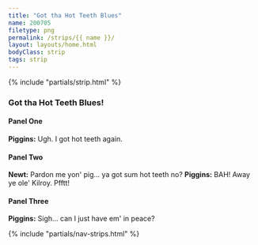 ```yaml
---
title: "Got tha Hot Teeth Blues"
name: 200705
filetype: png
permalink: /strips/{{ name }}/
layout: layouts/home.html
bodyClass: strip
tags: strip
---
```


{% include "partials/strip.html" %}


<div markdown="1" class="script sr-only">

### Got tha Hot Teeth Blues!

#### Panel One
**Piggins:** Ugh. I got hot teeth again.

#### Panel Two
**Newt:** Pardon me yon' pig... ya got sum hot teeth no?
**Piggins:** BAH! Away ye ole' Kilroy. Pfftt!

#### Panel Three
**Piggins:** Sigh... can I just have em' in peace?

</div>

{% include "partials/nav-strips.html" %}

